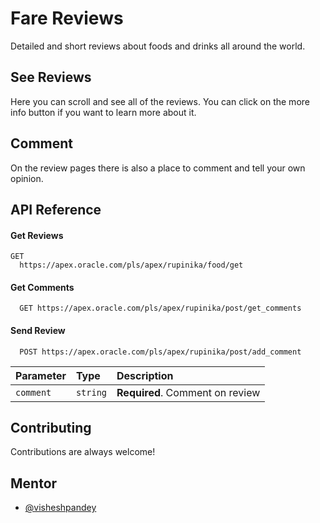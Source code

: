 # Fare Reviews

Detailed and short reviews about foods and drinks all around the world.

## See Reviews
Here you can scroll and see all of the reviews. You can click on the more info button if you want to learn more about it. 

## Comment
On the review pages there is also a place to comment and tell your own opinion. 




## API Reference

#### Get Reviews

```http
GET
  https://apex.oracle.com/pls/apex/rupinika/food/get
```

#### Get Comments

```http
  GET https://apex.oracle.com/pls/apex/rupinika/post/get_comments
```
#### Send Review

```http
  POST https://apex.oracle.com/pls/apex/rupinika/post/add_comment
```

| Parameter | Type     | Description                       |
| :-------- | :------- | :-------------------------------- |
| `comment`| `string` | **Required**. Comment on review            |


## Contributing

Contributions are always welcome!

## Mentor

- [@visheshpandey](https://github.com/Vishesh-Pandey)

